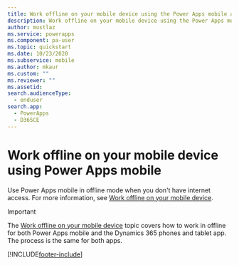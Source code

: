 ```yaml
---
title: Work offline on your mobile device using the Power Apps mobile app | Microsoft Docs
description: Work offline on your mobile device using the Power Apps mobile app
author: mustlaz
ms.service: powerapps
ms.component: pa-user
ms.topic: quickstart
ms.date: 10/23/2020
ms.subservice: mobile
ms.author: mkaur
ms.custom: ""
ms.reviewer: ""
ms.assetid: 
search.audienceType: 
  - enduser
search.app: 
  - PowerApps
  - D365CE
---
```


# Work offline on your mobile device using Power Apps mobile

Use Power Apps mobile in offline mode when you don't have internet access. For more information, see [Work offline on your mobile device](/dynamics365/mobile-app/work-in-offline-mode).


> [!IMPORTANT]
> The [Work offline on your mobile device](/dynamics365/mobile-app/work-in-offline-mode) topic covers how to work in offline for both Power Apps mobile and the Dynamics 365 phones and tablet app. The process is the same for both apps. 




[!INCLUDE[footer-include](../includes/footer-banner.md)]
